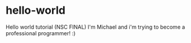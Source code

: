 # hello-world
Hello world tutorial (NSC FINAL)
I'm Michael and i'm trying to become a professional programmer! :)
